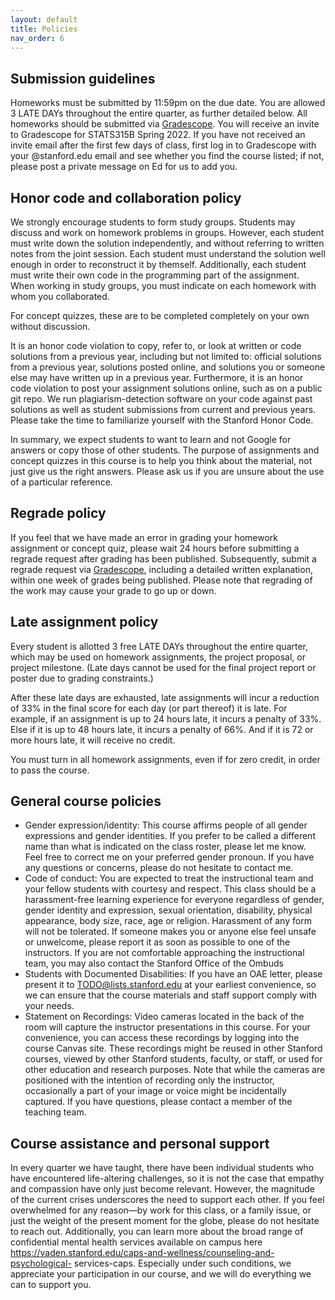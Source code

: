 ```yaml
---
layout: default
title: Policies
nav_order: 6
---
```


## Submission guidelines

Homeworks must be submitted by 11:59pm on the due date. You are allowed 3 LATE DAYs throughout the entire quarter, as further detailed below.  All homeworks should be submitted via [Gradescope](TODO). You will receive an invite to Gradescope for STATS315B Spring 2022. If you have not received an invite email after the first few days of class, first log in to Gradescope with your @stanford.edu email and see whether you find the course listed; if not, please post a private message on Ed for us to add you. 

## Honor code and collaboration policy

We strongly encourage students to form study groups. Students may discuss and work on homework problems in groups. However, each student must write down the solution independently, and without referring to written notes from the joint session. Each student must understand the solution well enough in order to reconstruct it by themself.  Additionally, each student must write their own code in the programming part of the assignment.  When working in study groups, you must indicate on each homework with whom you collaborated. 

For concept quizzes, these are to be completed completely on your own without discussion.

It is an honor code violation to copy, refer to, or look at written or code solutions from a previous year, including but not limited to: official solutions from a previous year, solutions posted online, and solutions you or someone else may have written up in a previous year. Furthermore, it is an honor code violation to post your assignment solutions online, such as on a public git repo. We run plagiarism-detection software on your code against past solutions as well as student submissions from current and previous years. Please take the time to familiarize yourself with the Stanford Honor Code.

In summary, we expect students to want to learn and not Google for answers or copy those of other students. The purpose of assignments and concept quizzes in this course is to help you think about the material, not just give us the right answers.  Please ask us if you are unsure about the use of a particular reference.

## Regrade policy

If you feel that we have made an error in grading your homework assignment or concept quiz, please wait 24 hours before submitting a regrade request after grading has been published. Subsequently, submit a regrade request via [Gradescope](TODO), including a detailed written explanation, within one week of grades being published. Please note that regrading of the work may cause your grade to go up or down. 

## Late assignment policy

Every student is allotted 3 free LATE DAYs throughout the entire quarter, which may be used on homework assignments, the project proposal, or project milestone. (Late days cannot be used for the final project report or poster due to grading constraints.)

After these late days are exhausted, late assignments will incur a reduction of 33% in the final score for each day (or part thereof) it is late. For example, if an assignment is up to 24 hours late, it incurs a penalty of 33%. Else if it is up to 48 hours late, it incurs a penalty of 66%. And if it is 72 or more hours late, it will receive no credit.

You must turn in all homework assignments, even if for zero credit, in order to pass the course.

## General course policies

- Gender expression/identity: This course affirms people of all gender expressions and gender identities. If you prefer to be called a different name than what is indicated on the class roster, please let me know. Feel free to correct me on your preferred gender pronoun. If you have any questions or concerns, please do not hesitate to contact me.
- Code of conduct: You are expected to treat the instructional team and your fellow students with courtesy and respect. This class should be a harassment-free learning experience for everyone regardless of gender, gender identity and expression, sexual orientation, disability, physical appearance, body size, race, age or religion. Harassment of any form will not be tolerated. If someone makes you or anyone else feel unsafe or unwelcome, please report it as soon as possible to one of the instructors. If you are not comfortable approaching the instructional team, you may also contact the Stanford Office of the Ombuds
- Students with Documented Disabilities: If you have an OAE letter, please present it to [TODO@lists.stanford.edu](mailto:TODO@lists.stanford.edu) at your earliest convenience, so we can ensure that the course materials and staff support comply with your needs.
- Statement on Recordings: Video cameras located in the back of the room will capture the instructor presentations in this course. For your convenience, you can access these recordings by logging into the course Canvas site. These recordings might be reused in other Stanford courses, viewed by other Stanford students, faculty, or staff, or used for other education and research purposes. Note that while the cameras are positioned with the intention of recording only the instructor, occasionally a part of your image or voice might be incidentally captured. If you have questions, please contact a member of the teaching team.

## Course assistance and personal support

In every quarter we have taught, there have been individual students who have encountered life-altering challenges, so it is not the case that empathy and compassion have only just become relevant. However, the magnitude of the current crises underscores the need to support each other. If you feel overwhelmed for any reason—by work for this class, or a family issue, or just the weight of the present moment for the globe, please do not hesitate to reach out.  Additionally, you can learn more about the broad range of confidential mental health services available on campus here https://vaden.stanford.edu/caps-and-wellness/counseling-and-psychological- services-caps.
Especially under such conditions, we appreciate your participation in our course, and we will do everything we can to support you.  

